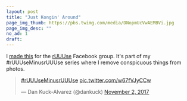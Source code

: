 ```yaml
---
layout: post
title: "Just Kongin' Around"
page_img_thumb: https://pbs.twimg.com/media/DNopmUcVwAEMBVi.jpg
page_img_desc: ""
no_ad: 1
draft: 
---
```


I <a href="https://www.facebook.com/groups/ruuuse/permalink/1584556394941562/">made this</a> for the <a href="https://www.facebook.com/groups/1144470838950122/">rUUUse</a> Facebook group. It's part of my #rUUUseMinusrUUUse series where I remove conspicuous things from photos.

<blockquote class="twitter-tweet" data-lang="en"><p lang="und" dir="ltr"><a href="https://twitter.com/hashtag/rUUUseMinusrUUUse?src=hash&amp;ref_src=twsrc%5Etfw">#rUUUseMinusrUUUse</a> <a href="https://t.co/w67fVJyCCw">pic.twitter.com/w67fVJyCCw</a></p>&mdash; Dan Kuck-Alvarez (@dankuck) <a href="https://twitter.com/dankuck/status/926098510159720449?ref_src=twsrc%5Etfw">November 2, 2017</a></blockquote>
<script async src="https://platform.twitter.com/widgets.js" charset="utf-8"></script>
